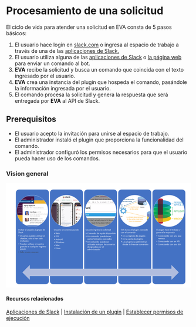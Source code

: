 # Procesamiento de una solicitud

El ciclo de vida para atender una solicitud en EVA consta de 5 pasos básicos:

1. El usuario hace login en [slack.com](https://slack.com/) o ingresa al espacio de trabajo a través de una de las [aplicaciones de Slack.](https://slack.com/downloads)
2. El usuario utiliza alguna de las [aplicaciones de Slack](https://slack.com/downloads) o [la página web](https://slack.com/) para enviar un comando al bot.
3. **EVA** recibe la solicitud y busca un comando que coincida con el texto ingresado por el usuario.
4. **EVA** crea una instancia del plugin que hospeda el comando, pasándole la información ingresada por el usuario.
5. El comando procesa la solicitud y genera la respuesta que será entregada por **EVA** al API de Slack.

## Prerequisitos

- El usuario acepto la invitación para unirse al espacio de trabajo.
- El administrador instaló el plugin que proporciona la funcionalidad del comando.
- El administrador configuró los permisos necesarios para que el usuario pueda hacer uso de los comandos.

### Vision general

![Procesamiento de una solicitud-Visión General](../images/request-flow.png "Procesamiento de una solicitud-Visión General")

#### Recursos relacionados

[Aplicaciones de Slack](https://slack.com/downloads) | [Instalación de un plugin](../articles/deploy-plugin.md) | [Establecer permisos de ejecución](../api/security-summary.md)